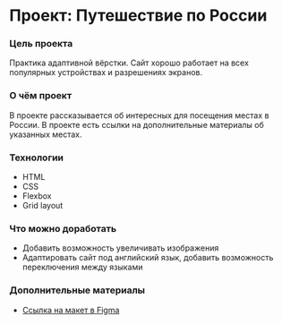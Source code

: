 # Проект: Путешествие по России

### Цель проекта

Практика адаптивной вёрстки. Сайт хорошо работает на всех популярных устройствах и разрешениях экранов.

### О чём проект

В проекте рассказывается об интересных для посещения местах в России. В проекте есть ссылки на дополнительные 
материалы об указанных местах.

### Технологии
* HTML
* CSS
* Flexbox
* Grid layout

### Что можно доработать
* Добавить возможность увеличивать изображения
* Адаптировать сайт под английский язык, добавить возможность переключения между языками

### Дополнительные материалы

* [Ссылка на макет в Figma](https://www.figma.com/file/5S2WSbEFL6awjVWJ0NWL8Q/Sprint-3_-Russia-_-desktop-mobile?node-id=28503%3A0)

